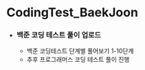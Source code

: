 # CodingTest_BaekJoon # 
- ### 백준 코딩 테스트 풀이 업로드 ###
  - 백준 코딩테스트 단계별 풀어보기 1-10단계
  - 추후 프로그래머스 코딩 테스트 풀이 진행

